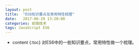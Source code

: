 ```yaml
---
layout: post
title:  "ES6知识要点及常用特性梳理"
date:   2017-06-29 13:20:00
categories: 前端技术
tags: JavaScript ES6
---
```


* content
{:toc}
  对ES6中的一些知识要点，常用特性做一个梳理。



